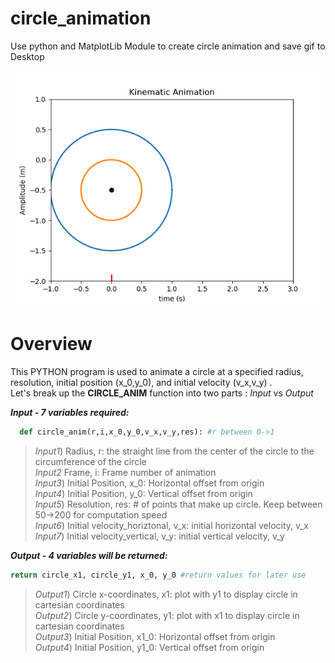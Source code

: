 # circle_animation
Use python and MatplotLib Module to create circle animation and save gif to Desktop

<p align="center"><img src="https://github.com/SceneDuGreene/circle_animation/blob/main/circle_animation.gif" title="circle_plot"> </p>

# Overview
This PYTHON program is used to animate a circle at a specified radius, resolution, initial position (x_0,y_0), and initial velocity (v_x,v_y) . <br />
Let's break up the **CIRCLE_ANIM** function into two parts : *Input* vs *Output*

***Input - 7 variables required:***
```Python
  def circle_anim(r,i,x_0,y_0,v_x,v_y,res): #r between 0->1
```

>*Input1*) Radius, r: the straight line from the center of the circle to the circumference of the circle <br />
>*Input2* Frame, i: Frame number of animation  <br />
>*Input3*) Initial Position, x_0: Horizontal offset from origin  <br />
>*Input4*) Initial Position, y_0: Vertical offset from origin  <br />
>*Input5*) Resolution, res: # of points that make up circle. Keep between 50->200 for computation speed  <br />
>*Input6*) Initial velocity_horiztonal, v_x: initial horizontal velocity, v_x   <br />
>*Input7*) Initial velocity_vertical, v_y: initial vertical velocity, v_y    <br />

***Output - 4 variables will be returned:***
```Python
return circle_x1, circle_y1, x_0, y_0 #return values for later use
```
>*Output1*) Circle x-coordinates, x1: plot with y1 to display circle in cartesian coordinates  <br />
>*Output2*) Circle y-coordinates, y1: plot with x1 to display circle in cartesian coordinates <br />
>*Output3*) Initial Position, x1_0: Horizontal offset from origin <br />
>*Output4*) Initial Position, y1_0: Vertical offset from origin <br />

